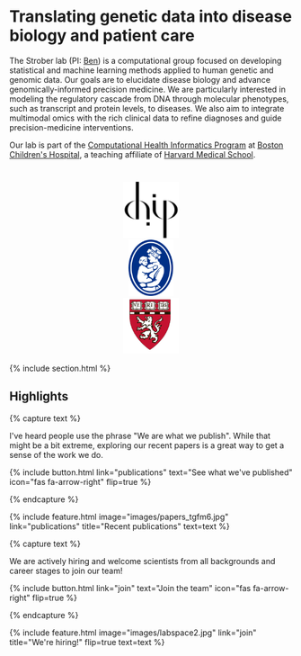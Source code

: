 ---
---

# Translating genetic data into disease biology and patient care

The Strober lab (PI: [Ben](https://stroberlab.com/members/ben-strober.html)) is a computational group focused on developing statistical and machine learning methods applied to human genetic and genomic data. Our goals are to elucidate disease biology and advance genomically-informed precision medicine. We are particularly interested in modeling the regulatory cascade from DNA through molecular phenotypes, such as transcript and protein levels, to  diseases. We also aim to integrate multimodal omics with the rich clinical data to refine diagnoses and guide precision-medicine interventions.


Our lab is part of the [Computational Health Informatics Program](https://www.chip.org/) at [Boston Children's Hospital](https://www.childrenshospital.org/), a teaching affiliate of [Harvard Medical School](https://hms.harvard.edu/).


<div style="text-align: center; margin-top: 40px;">
  <a href="https://chip.org" target="_blank"><img src="images/chip-logo.png" alt="CHIP" style="height:100px; margin:0 85px;"></a>
  <a href="https://www.childrenshospital.org/" target="_blank"><img src="images/BCH2.svg" alt="Boston Children's Hospital" style="height:100px; margin:0 85px;"></a>
  <a href="https://hms.harvard.edu/" target="_blank"><img src="images/HMS.png" alt="Harvard Medical School" style="height:100px; margin:0 85px;"></a>
</div>


{% include section.html %}

## Highlights

{% capture text %}

I've heard people use the phrase "We are what we publish". While that might be a bit extreme, exploring our recent papers is a great way to get a sense of the work we do.

{%
  include button.html
  link="publications"
  text="See what we've published"
  icon="fas fa-arrow-right"
  flip=true
%}

{% endcapture %}

{%
  include feature.html
  image="images/papers_tgfm6.jpg"
  link="publications"
  title="Recent publications"
  text=text
%}



{% capture text %}

We are actively hiring and welcome scientists from all backgrounds and career stages to join our team!

{%
  include button.html
  link="join"
  text="Join the team"
  icon="fas fa-arrow-right"
  flip=true
%}

{% endcapture %}

{%
  include feature.html
  image="images/labspace2.jpg"
  link="join"
  title="We're hiring!"
  flip=true
  text=text
%}
